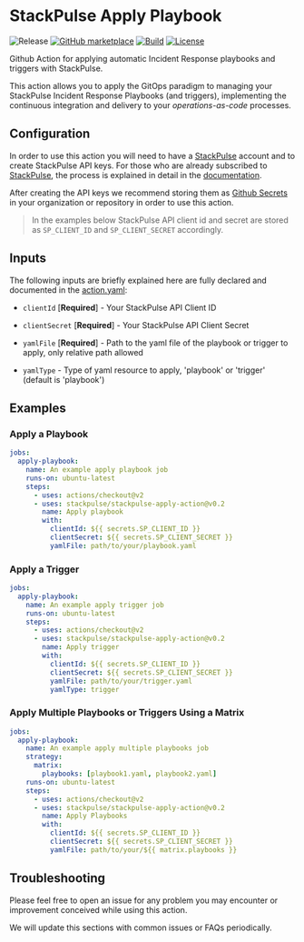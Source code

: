 # StackPulse Apply Playbook

![Release][badge_release]
[![GitHub marketplace][badge_marketplace]][link_marketplace]
[![Build][badge_ci]][link_actions]
[![License][badge_license]][link_license]

Github Action for applying automatic Incident Response playbooks and triggers with StackPulse.

This action allows you to apply the GitOps paradigm to managing your StackPulse Incident Response Playbooks (and triggers), implementing the continuous integration and delivery to your _operations-as-code_ processes.

## Configuration

In order to use this action you will need to have a [StackPulse](https://stackpulse.com) account and to create StackPulse API keys. For those who are already subscribed to [StackPulse](https://stackpulse.com), the process is explained in detail in the [documentation](https://docs.stackpulse.io/cli/#generating-api-key-and-secret-for-usage-with-stackpulse-cli).

After creating the API keys we recommend storing them as [Github Secrets](https://docs.github.com/en/actions/reference/encrypted-secrets) in your organization or repository in order to use this action.

> In the examples below StackPulse API client id and secret are stored as `SP_CLIENT_ID` and `SP_CLIENT_SECRET` accordingly.

## Inputs

The following inputs are briefly explained here are fully declared and documented in the [action.yaml](action.yaml):

* `clientId` [**Required**] - Your StackPulse API Client ID

* `clientSecret` [**Required**] - Your StackPulse API Client Secret

* `yamlFile` [**Required**] - Path to the yaml file of the playbook or trigger to apply, only relative path allowed

* `yamlType` - Type of yaml resource to apply, 'playbook' or 'trigger' (default is 'playbook')

## Examples

### Apply a Playbook

```yaml
jobs:
  apply-playbook:
    name: An example apply playbook job
    runs-on: ubuntu-latest
    steps:
      - uses: actions/checkout@v2
      - uses: stackpulse/stackpulse-apply-action@v0.2
        name: Apply playbook
        with:
          clientId: ${{ secrets.SP_CLIENT_ID }}
          clientSecret: ${{ secrets.SP_CLIENT_SECRET }}
          yamlFile: path/to/your/playbook.yaml
```

### Apply a Trigger

```yaml
jobs:
  apply-playbook:
    name: An example apply trigger job
    runs-on: ubuntu-latest
    steps:
      - uses: actions/checkout@v2
      - uses: stackpulse/stackpulse-apply-action@v0.2
        name: Apply trigger
        with:
          clientId: ${{ secrets.SP_CLIENT_ID }}
          clientSecret: ${{ secrets.SP_CLIENT_SECRET }}
          yamlFile: path/to/your/trigger.yaml
          yamlType: trigger
```

### Apply Multiple Playbooks or Triggers Using a Matrix

```yaml
jobs:
  apply-playbook:
    name: An example apply multiple playbooks job
    strategy:
      matrix:
        playbooks: [playbook1.yaml, playbook2.yaml]
    runs-on: ubuntu-latest
    steps:
      - uses: actions/checkout@v2
      - uses: stackpulse/stackpulse-apply-action@v0.2
        name: Apply Playbooks
        with:
          clientId: ${{ secrets.SP_CLIENT_ID }}
          clientSecret: ${{ secrets.SP_CLIENT_SECRET }}
          yamlFile: path/to/your/${{ matrix.playbooks }}
```

## Troubleshooting

Please feel free to open an issue for any problem you may encounter or improvement conceived while using this action.

We will update this sections with common issues or FAQs periodically.

[badge_release]:https://img.shields.io/github/v/release/stackpulse/stackpulse-apply-action?include_prereleases&style=flat-square&maxAge=10
[badge_marketplace]:https://img.shields.io/badge/marketplace-stackpulse--apply--action-green?logo=github&style=flat-square
[badge_ci]:https://img.shields.io/github/workflow/status/stackpulse/stackpulse-apply-action/ci?style=flat-square&maxAge=10
[badge_license]:https://img.shields.io/github/license/stackpulse/stackpulse-apply-action.svg?style=flat-square&maxAge=30
[link_actions]:https://github.com/stackpulse/stackpulse-apply-action/actions
[link_hub]:https://hub.docker.com/r/avtodev/markdown-lint/
[link_license]:https://github.com/stackpulse/stackpulse-apply-action/blob/master/LICENSE
[link_marketplace]:https://github.com/marketplace/actions/stackpulse-apply-action
